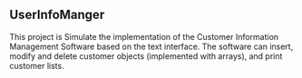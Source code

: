 ## UserInfoManger

This project is Simulate the implementation of the Customer Information Management Software based on the text interface. 
The software can insert, modify and delete customer objects (implemented with arrays), and print customer lists.
 

